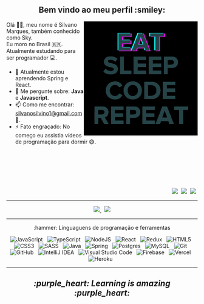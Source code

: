 <h2 align="center" >Bem vindo ao meu perfil :smiley:</h2>

<p>

  <img width=300 align="right"  src="programming.gif" />

  Olá 👋🏾, meu nome é Silvano Marques, também conhecido como Sky. <br />
  Eu moro no Brasil :brazil:.  <br />
  Atualmente estudando para ser programador :computer:. <br />

  - 🌱 Atualmente estou aprendendo Spring e React.
  - 💬 Me pergunte sobre: **Java** e **Javascript**.
  - 📫 Como me encontrar: silvanosilvino1@gmail.com :email:.
  - ⚡ Fato engraçado: No começo eu assistia vídeos de programação para dormir :sweat_smile:.

<br />
<br />
<br />
<br />
<br />

  <p align="right" >
    <a href="https://twitter.com/Sky_G0D_" ><img src="https://img.shields.io/badge/-Twitter-fff?&style=for-the-badge&logo=Twitter" /></a>&nbsp;
    <a href="https://codepen.io/SkyG0D" ><img src="https://img.shields.io/badge/-CodePen-191919?&style=for-the-badge&logo=CodePen" /></a>&nbsp;
    <a href="https://steamcommunity.com/id/skyg0d/" ><img src="https://img.shields.io/badge/-Steam-000?&style=for-the-badge&logo=Steam" /></a>&nbsp;
  </p> 
  
</p>

---

<p align="center" >
  <a href="https://github.com/anuraghazra/github-readme-stats" >
    <img width=335 src="https://github-readme-stats.vercel.app/api/top-langs/?username=SkyG0D&show_icons=true&theme=dracula&layout=compact" />
  </a> &nbsp; 
  
  <a href="https://github.com/anuraghazra/github-readme-stats" >
    <img width=400 src="https://github-readme-stats.vercel.app/api?username=SkyG0D&show_icons=true&theme=dracula" />
  </a>
</p>

---

<p>
  
  <p align="center" >:hammer: Linguaguens de programação e ferramentas</p>
  
   <p align="center">
      <img alt="JavaScript" src="https://img.shields.io/badge/javascript-%23323330.svg?&style=for-the-badge&logo=javascript&logoColor=%23F7DF1E" />&nbsp;&nbsp; 
      <img alt="TypeScript" src="https://img.shields.io/badge/typescript-%23007ACC.svg?&style=for-the-badge&logo=typescript&logoColor=white" />&nbsp;&nbsp; 
      <img alt="NodeJS" src="https://img.shields.io/badge/node.js-%2343853D.svg?&style=for-the-badge&logo=node.js&logoColor=white" />&nbsp;&nbsp; 
      <img alt="React" src="https://img.shields.io/badge/react-%2320232a.svg?&style=for-the-badge&logo=react&logoColor=%2361DAFB" />&nbsp;&nbsp; 
      <img alt="Redux" src="https://img.shields.io/badge/redux-%23593d88.svg?&style=for-the-badge&logo=redux&logoColor=white" />&nbsp;&nbsp; 
      <img alt="HTML5" src="https://img.shields.io/badge/html5-%23E34F26.svg?&style=for-the-badge&logo=html5&logoColor=white" />&nbsp;&nbsp; 
      <img alt="CSS3" src="https://img.shields.io/badge/css3-%231572B6.svg?&style=for-the-badge&logo=css3&logoColor=white" />&nbsp;&nbsp; 
      <img alt="SASS" src="https://img.shields.io/badge/SASS-hotpink.svg?&style=for-the-badge&logo=SASS&logoColor=white" />&nbsp;&nbsp; 
      <img alt="Java" src="https://img.shields.io/badge/java-%23ED8B00.svg?&style=for-the-badge&logo=java&logoColor=white" />&nbsp;&nbsp; 
      <img alt="Spring" src="https://img.shields.io/badge/spring-%236DB33F.svg?&style=for-the-badge&logo=spring&logoColor=white" />&nbsp;&nbsp; 
      <img alt="Postgres" src ="https://img.shields.io/badge/postgres-%23316192.svg?&style=for-the-badge&logo=postgresql&logoColor=white"/>&nbsp;&nbsp; 
      <img alt="MySQL" src="https://img.shields.io/badge/mysql-%2300f.svg?&style=for-the-badge&logo=mysql&logoColor=white"/>&nbsp;&nbsp; 
      <img alt="Git" src="https://img.shields.io/badge/git-%23F05033.svg?&style=for-the-badge&logo=git&logoColor=white" />&nbsp;&nbsp; 
      <img alt="GitHub" src="https://img.shields.io/badge/github-%23121011.svg?&style=for-the-badge&logo=github&logoColor=white" />&nbsp;&nbsp; 
      <img alt="IntelliJ IDEA" src="https://img.shields.io/badge/IntelliJIDEA-000000.svg?&style=for-the-badge&logo=intellij-idea&logoColor=white" />&nbsp;&nbsp; 
      <img alt="Visual Studio Code" src="https://img.shields.io/badge/VisualStudioCode-0078d7.svg?&style=for-the-badge&logo=visual-studio-code&logoColor=white" />&nbsp;&nbsp; 
      <img alt="Firebase" src="https://img.shields.io/badge/firebase-%23039BE5.svg?&style=for-the-badge&logo=firebase"/>&nbsp;&nbsp; 
      <img alt="Vercel" src="https://img.shields.io/badge/vercel-%23000000.svg?&style=for-the-badge&logo=vercel&logoColor=white"/>&nbsp;&nbsp; 
      <img alt="Heroku" src="https://img.shields.io/badge/heroku-%23430098.svg?&style=for-the-badge&logo=heroku&logoColor=white"/>&nbsp;&nbsp; 
   </p>
    
<p>

---

<h2 align="center" ><i>:purple_heart: Learning is amazing :purple_heart:</i></h2>
